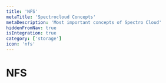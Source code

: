```yaml
---
title: 'NFS'
metaTitle: 'Spectrocloud Concepts'
metaDescription: 'Most important concepts of Spectro Cloud'
hiddenFromNav: true
isIntegration: true
category: ['storage']
icon: 'nfs'
---
```


# NFS
